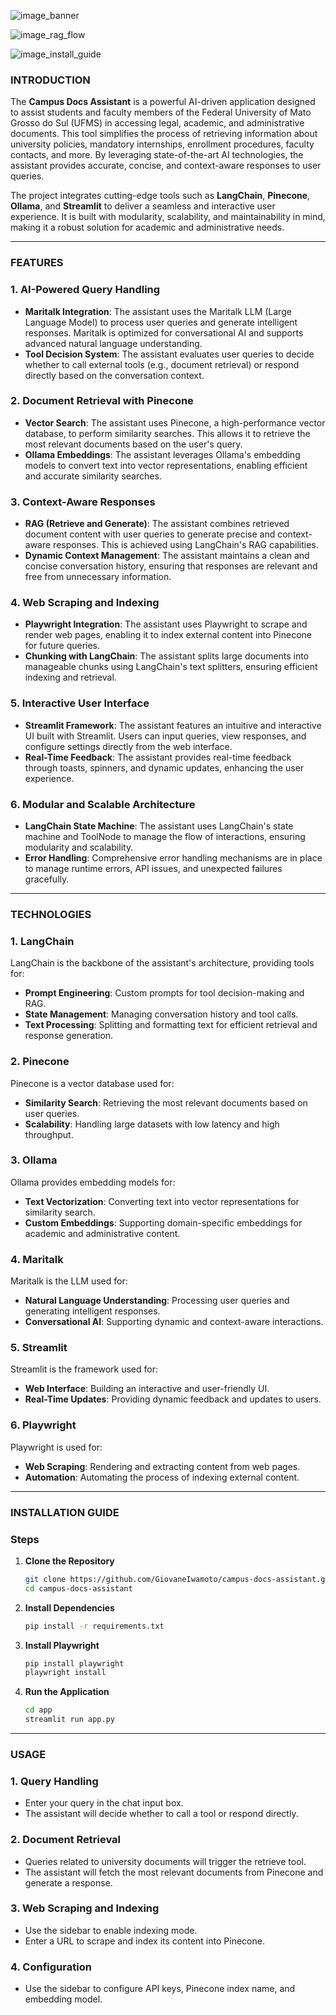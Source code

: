 ![image_banner](image/banner.png)

![image_rag_flow](image/rag_flow.png)

![image_install_guide](image/install_guide.png)

### **INTRODUCTION**

The **Campus Docs Assistant** is a powerful AI-driven application designed to assist students and faculty members of the Federal University of Mato Grosso do Sul (UFMS) in accessing legal, academic, and administrative documents. This tool simplifies the process of retrieving information about university policies, mandatory internships, enrollment procedures, faculty contacts, and more. By leveraging state-of-the-art AI technologies, the assistant provides accurate, concise, and context-aware responses to user queries.

The project integrates cutting-edge tools such as **LangChain**, **Pinecone**, **Ollama**, and **Streamlit** to deliver a seamless and interactive user experience. It is built with modularity, scalability, and maintainability in mind, making it a robust solution for academic and administrative needs.

---

### **FEATURES**

### **1. AI-Powered Query Handling**
- **Maritalk Integration**: The assistant uses the Maritalk LLM (Large Language Model) to process user queries and generate intelligent responses. Maritalk is optimized for conversational AI and supports advanced natural language understanding.
- **Tool Decision System**: The assistant evaluates user queries to decide whether to call external tools (e.g., document retrieval) or respond directly based on the conversation context.

### **2. Document Retrieval with Pinecone**
- **Vector Search**: The assistant uses Pinecone, a high-performance vector database, to perform similarity searches. This allows it to retrieve the most relevant documents based on the user's query.
- **Ollama Embeddings**: The assistant leverages Ollama's embedding models to convert text into vector representations, enabling efficient and accurate similarity searches.

### **3. Context-Aware Responses**
- **RAG (Retrieve and Generate)**: The assistant combines retrieved document content with user queries to generate precise and context-aware responses. This is achieved using LangChain's RAG capabilities.
- **Dynamic Context Management**: The assistant maintains a clean and concise conversation history, ensuring that responses are relevant and free from unnecessary information.

### **4. Web Scraping and Indexing**
- **Playwright Integration**: The assistant uses Playwright to scrape and render web pages, enabling it to index external content into Pinecone for future queries.
- **Chunking with LangChain**: The assistant splits large documents into manageable chunks using LangChain's text splitters, ensuring efficient indexing and retrieval.

### **5. Interactive User Interface**
- **Streamlit Framework**: The assistant features an intuitive and interactive UI built with Streamlit. Users can input queries, view responses, and configure settings directly from the web interface.
- **Real-Time Feedback**: The assistant provides real-time feedback through toasts, spinners, and dynamic updates, enhancing the user experience.

### **6. Modular and Scalable Architecture**
- **LangChain State Machine**: The assistant uses LangChain's state machine and ToolNode to manage the flow of interactions, ensuring modularity and scalability.
- **Error Handling**: Comprehensive error handling mechanisms are in place to manage runtime errors, API issues, and unexpected failures gracefully.

---

### **TECHNOLOGIES**

### **1. LangChain**
LangChain is the backbone of the assistant's architecture, providing tools for:
- **Prompt Engineering**: Custom prompts for tool decision-making and RAG.
- **State Management**: Managing conversation history and tool calls.
- **Text Processing**: Splitting and formatting text for efficient retrieval and response generation.

### **2. Pinecone**
Pinecone is a vector database used for:
- **Similarity Search**: Retrieving the most relevant documents based on user queries.
- **Scalability**: Handling large datasets with low latency and high throughput.

### **3. Ollama**
Ollama provides embedding models for:
- **Text Vectorization**: Converting text into vector representations for similarity search.
- **Custom Embeddings**: Supporting domain-specific embeddings for academic and administrative content.

### **4. Maritalk**
Maritalk is the LLM used for:
- **Natural Language Understanding**: Processing user queries and generating intelligent responses.
- **Conversational AI**: Supporting dynamic and context-aware interactions.

### **5. Streamlit**
Streamlit is the framework used for:
- **Web Interface**: Building an interactive and user-friendly UI.
- **Real-Time Updates**: Providing dynamic feedback and updates to users.

### **6. Playwright**
Playwright is used for:
- **Web Scraping**: Rendering and extracting content from web pages.
- **Automation**: Automating the process of indexing external content.

---

### **INSTALLATION GUIDE**

### **Steps**

1. **Clone the Repository**
   ```bash
   git clone https://github.com/GiovaneIwamoto/campus-docs-assistant.git
   cd campus-docs-assistant
   ```

2. **Install Dependencies**
   ```bash
   pip install -r requirements.txt
   ```

3. **Install Playwright**
   ```bash
   pip install playwright
   playwright install
   ```

5. **Run the Application**
   ```bash
   cd app
   streamlit run app.py
   ```

---

### **USAGE**

### **1. Query Handling**
- Enter your query in the chat input box.
- The assistant will decide whether to call a tool or respond directly.

### **2. Document Retrieval**
- Queries related to university documents will trigger the retrieve tool.
- The assistant will fetch the most relevant documents from Pinecone and generate a response.

### **3. Web Scraping and Indexing**
- Use the sidebar to enable indexing mode.
- Enter a URL to scrape and index its content into Pinecone.

### **4. Configuration**
- Use the sidebar to configure API keys, Pinecone index name, and embedding model.

